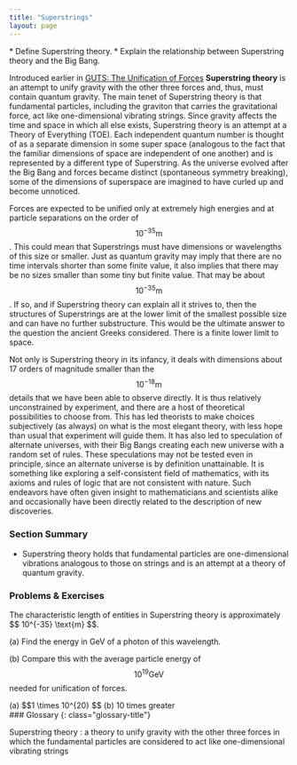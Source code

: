 ```yaml
---
title: "Superstrings"
layout: page
---
```


<div class="abstract" markdown="1">
* Define Superstring theory.
* Explain the relationship between Superstring theory and the Big Bang.
</div>

Introduced earlier in [GUTS: The Unification of Forces](../contents/ch33GUTS) **Superstring
theory** is an attempt to unify gravity with the other three forces and, thus,
must contain quantum gravity. The main tenet of Superstring theory is that
fundamental particles, including the graviton that carries the gravitational
force, act like one-dimensional vibrating strings. Since gravity affects the
time and space in which all else exists, Superstring theory is an attempt at a
Theory of Everything (TOE). Each independent quantum number is thought of as a
separate dimension in some super space (analogous to the fact that the familiar
dimensions of space are independent of one another) and is represented by a
different type of Superstring. As the universe evolved after the Big Bang and
forces became distinct (spontaneous symmetry breaking), some of the dimensions
of superspace are imagined to have curled up and become unnoticed.

Forces are expected to be unified only at extremely high energies and at
particle separations on the order of $$ 10^{-35} \text{m} $$ . This could mean
that Superstrings must have dimensions or wavelengths of this size or smaller.
Just as quantum gravity may imply that there are no time intervals shorter than
some finite value, it also implies that there may be no sizes smaller than some
tiny but finite value. That may be about $$ 10^{-35} \text{m} $$ . If so, and if
Superstring theory can explain all it strives to, then the structures of
Superstrings are at the lower limit of the smallest possible size and can have
no further substructure. This would be the ultimate answer to the question the
ancient Greeks considered. There is a finite lower limit to space.

Not only is Superstring theory in its infancy, it deals with dimensions about 17
orders of magnitude smaller than the $$ 10^{-18} \text{m} $$ details that we
have been able to observe directly. It is thus relatively unconstrained by
experiment, and there are a host of theoretical possibilities to choose from.
This has led theorists to make choices subjectively (as always) on what is the
most elegant theory, with less hope than usual that experiment will guide them.
It has also led to speculation of alternate universes, with their Big Bangs
creating each new universe with a random set of rules. These speculations may
not be tested even in principle, since an alternate universe is by definition
unattainable. It is something like exploring a self-consistent field of
mathematics, with its axioms and rules of logic that are not consistent with
nature. Such endeavors have often given insight to mathematicians and scientists
alike and occasionally have been directly related to the description of new
discoveries.

### Section Summary

* Superstring theory holds that fundamental particles are one-dimensional
  vibrations analogous to those on strings and is an attempt at a theory of
  quantum gravity.

### Problems &amp; Exercises

<div class="exercise" data-element-type="problems-exercises">
<div class="problem" markdown="1">
The characteristic length of entities in Superstring theory is approximately  $$ 10^{-35} \text{m} $$.

(a) Find the energy in GeV of a photon of this wavelength.

(b) Compare this with the average particle energy of $$ 10^{19} \text{GeV} $$
needed for unification of forces.

</div>
<div class="solution" data-element-type="problems-exercises" markdown="1">
(a)  $$1 \times 10^{20}  $$
(b) 10 times greater

</div>
</div>

<div class="glossary" markdown="1">
### Glossary
{: class="glossary-title"}

Superstring theory
: a theory to unify gravity with the other three forces in which the fundamental
particles are considered to act like one-dimensional vibrating strings

</div>
